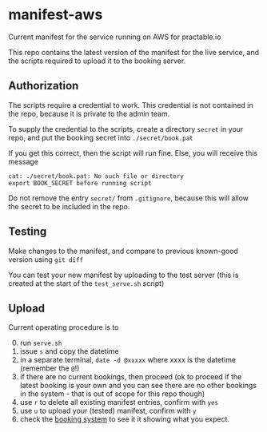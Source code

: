 # manifest-aws
Current manifest for the service running on AWS for practable.io

This repo contains the latest version of the manifest for the live service, and the scripts required to upload it to the booking server. 

## Authorization

The scripts require a credential to work. This credential is not contained in the repo, because it is private to the admin team.

To supply the credential to the scripts, create a directory `secret` in your repo, and put the booking secret into `./secret/book.pat`

If you get this correct, then the script will run fine. Else, you will receive this message

```
cat: ./secret/book.pat: No such file or directory
export BOOK_SECRET before running script
```

Do not remove the entry `secret/` from `.gitignore`, because this will allow the secret to be included in the repo.


## Testing

Make changes to the manifest, and compare to previous known-good version using `git diff`

You can test your new manifest by uploading to the test server (this is created at the start of the `test_serve.sh` script)

## Upload

Current operating procedure is to 

0. run `serve.sh`
0. issue `s` and copy the datetime
0. in a separate terminal, `date -d @xxxxx` where xxxx is the datetime (remember the `@`!)
0. if there are no current bookings, then proceed (ok to proceed if the latest booking is your own and you can see there are no other bookings in the system - that is out of scope for this repo though)
0. use `r` to delete all existing manifest entries, confirm with `yes`
0. use `u` to upload your (tested) manifest, confirm with `y`
0. check the [booking system](https://book.practable.io) to see it it showing what you expect.






